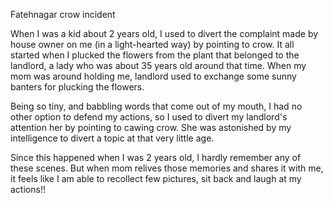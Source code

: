 Fatehnagar crow incident
<!--more-->
When I was a kid about 2 years old, I used to divert the complaint made by house owner on me (in a light-hearted way) by pointing to crow. It all started when
I plucked the flowers from the plant that belonged to the landlord, a lady who was about 35 years old around that time. When my mom was around holding me, landlord used to
exchange some sunny banters for plucking the flowers.

Being so tiny, and babbling words that come out of my mouth, I had no other option to defend my actions, so I used to divert my landlord's attention her by pointing to
cawing crow. She was astonished by my intelligence to divert a topic at that very little age.

Since this happened when I was 2 years old, I hardly remember any of these scenes. But when mom relives those memories and shares it with me,
it feels like I am able to recollect few pictures, sit back and laugh at my actions!! 